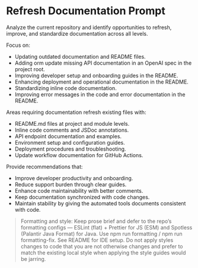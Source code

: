 # Refresh Documentation Prompt

Analyze the current repository and identify opportunities to refresh, improve, and standardize documentation across all levels.

Focus on:
- Updating outdated documentation and README files.
- Adding orm update missing API documentation in an OpenAI spec in the project root.
- Improving developer setup and onboarding guides in the README.
- Enhancing deployment and operational documentation in the README.
- Standardizing inline code documentation.
- Improving error messages in the code and error documentation in the README.

Areas requiring documentation refresh existing files with:
- README.md files at project and module levels.
- Inline code comments and JSDoc annotations.
- API endpoint documentation and examples.
- Environment setup and configuration guides.
- Deployment procedures and troubleshooting.
- Update workflow documentation for GitHub Actions.

Provide recommendations that:
- Improve developer productivity and onboarding.
- Reduce support burden through clear guides.
- Enhance code maintainability with better comments.
- Keep documentation synchronized with code changes.
- Maintain stability by giving the automated tools documents consistent with code.

> Formatting and style: Keep prose brief and defer to the repo’s formatting configs — ESLint (flat) + Prettier for JS (ESM) and Spotless (Palantir Java Format) for Java. Use npm run formatting / npm run formatting-fix. See README for IDE setup.
> Do not apply styles changes to code that you are not otherwise changes and prefer to match the existing local style when applying the style guides would be jarring.
